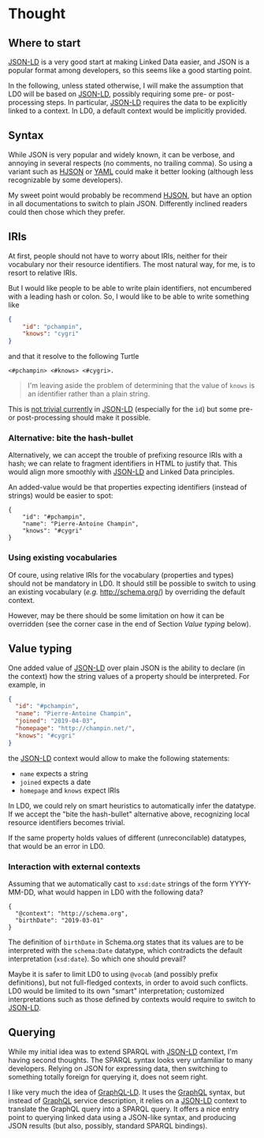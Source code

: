 Thought
=======

## Where to start

[JSON-LD] is a very good start at making Linked Data easier,
and JSON is a popular format among developers,
so this seems like a good starting point.

In the following, unless stated otherwise,
I will make the assumption that LD0 will be based on [JSON-LD],
possibly requiring some pre- or post-processing steps.
In particular, [JSON-LD] requires the data to be explicitly linked to a context.
In LD0, a default context would be implicitly provided.


## Syntax

While JSON is very popular and widely known,
it can be verbose, and annoying in several respects
(no comments, no trailing comma).
So using a variant such as [HJSON] or [YAML] could make it better looking
(although less recognizable by some developers).

My sweet point would probably be recommend [HJSON],
but have an option in all documentations to switch to plain JSON.
Differently inclined readers could then chose which they prefer.


## IRIs

At first, people should not have to worry about IRIs,
neither for their vocabulary nor their resource identifiers.
The most natural way, for me, is to resort to relative IRIs.

But I would like people to be able to write plain identifiers,
not encumbered with a leading hash or colon.
So, I would like to be able to write something like
```json
{
    "id": "pchampin",
    "knows": "cygri"
}
```
and that it resolve to the following Turtle
```
<#pchampin> <#knows> <#cygri>.
```
> I'm leaving aside the problem of determining that the value of `knows`
is an identifier rather than a plain string.

This is [not trivial currently](http://tinyurl.com/y4638hhq) in [JSON-LD]
(especially for the `id`)
but some pre- or post-processing should make it possible.

### Alternative: bite the hash-bullet

Alternatively,
we can accept the trouble of prefixing resource IRIs with a hash;
we can relate to fragment identifiers in HTML to justify that.
This would align more smoothly with [JSON-LD] and Linked Data principles.

An added-value would be that properties expecting identifiers (instead of strings)
would be easier to spot:
```
{
    "id": "#pchampin",
    "name": "Pierre-Antoine Champin",
    "knows": "#cygri"
}
```

### Using existing vocabularies

Of coure, using relative IRIs for the vocabulary (properties and types)
should not be mandatory in LD0.
It should still be possible to switch to using an existing vocabulary
(*e.g.* http://schema.org/)
by overriding the default context.

However, may be there should be some limitation on how it can be overridden
(see the corner case in the end of Section *Value typing* below).


## Value typing

One added value of [JSON-LD] over plain JSON is the ability to declare
(in the context)
how the string values of a property should be interpreted.
For example, in
```json
{
  "id": "#pchampin",
  "name": "Pierre-Antoine Champin",
  "joined": "2019-04-03",
  "homepage": "http://champin.net/",
  "knows": "#cygri"
}
```
the [JSON-LD] context would allow to make the following statements:
* `name` expects a string
* `joined` expects a date
* `homepage` and `knows` expect IRIs

In LD0, we could rely on smart heuristics to automatically infer the datatype.
If we accept the "bite the hash-bullet" alternative above,
recognizing local resource identifiers becomes trivial.

If the same property holds values of different (unreconcilable) datatypes,
that would be an error in LD0.

### Interaction with external contexts

Assuming that we automatically cast to `xsd:date` strings of the form YYYY-MM-DD,
what would happen in LD0 with the following data?
```
{
  "@context": "http://schema.org",
  "birthDate": "2019-03-01"
}
```
The definition of `birthDate` in Schema.org states that its values are to be interpreted with the `schema:Date` datatype,
which contradicts the default interpretation (`xsd:date`).
So which one should prevail?

Maybe it is safer to limit LD0 to using `@vocab`
(and possibly prefix definitions),
but not full-fledged contexts, in order to avoid such conflicts.
LD0 would be limited to its own "smart" interpretation;
customized interpretations such as those defined by contexts would require to switch to [JSON-LD].


## Querying

While my initial idea was to extend SPARQL with [JSON-LD] context,
I'm having second thoughts.
The SPARQL syntax looks very unfamiliar to many developers.
Relying on JSON for expressing data,
then switching to something totally foreign for querying it,
does not seem right.

I like very much the idea of [GraphQL-LD].
It uses the [GraphQL] syntax,
but instead of [GraphQL] service description,
it relies on a [JSON-LD] context to translate the GraphQL query into a SPARQL query.
It offers a nice entry point to querying linked data using a JSON-like syntax,
and producing JSON results (but also, possibly, standard SPARQL bindings).




[JSON-LD]: http://json-ld.org/
[HJSON]: https://hjson.org/
[YAML]: https://yaml.org/
[GraphQL-LD]: https://gist.github.com/rubensworks/9d6eccce996317677d71944ed1087ea6
[GraphQL]: https://graphql.org/